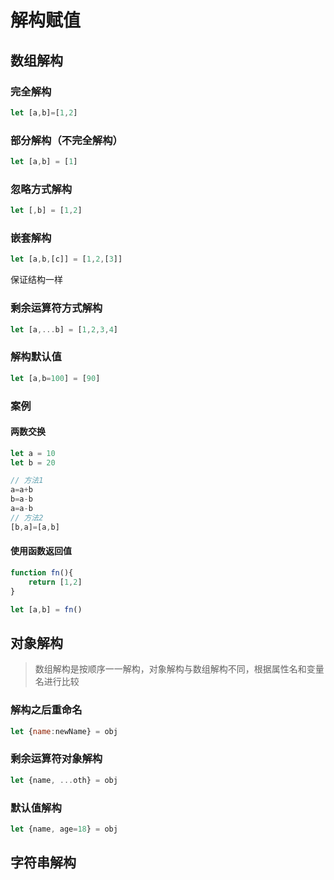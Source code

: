 # 解构赋值

## 数组解构

### 完全解构
```js
let [a,b]=[1,2]
```

### 部分解构（不完全解构）
```js
let [a,b] = [1]
```

### 忽略方式解构
```js
let [,b] = [1,2]
```

### 嵌套解构
```js
let [a,b,[c]] = [1,2,[3]]
```
保证结构一样


### 剩余运算符方式解构
```js
let [a,...b] = [1,2,3,4]
```

### 解构默认值
```js
let [a,b=100] = [90]
```

### 案例

#### 两数交换

```js
let a = 10
let b = 20

// 方法1 
a=a+b
b=a-b
a=a-b
// 方法2
[b,a]=[a,b]
```

#### 使用函数返回值

```js
function fn(){
    return [1,2]
}

let [a,b] = fn()
```


## 对象解构

> 数组解构是按顺序一一解构，对象解构与数组解构不同，根据属性名和变量名进行比较

### 解构之后重命名

```js
let {name:newName} = obj
```

### 剩余运算符对象解构

```js
let {name, ...oth} = obj
```

### 默认值解构

```js
let {name, age=18} = obj
```


## 字符串解构


